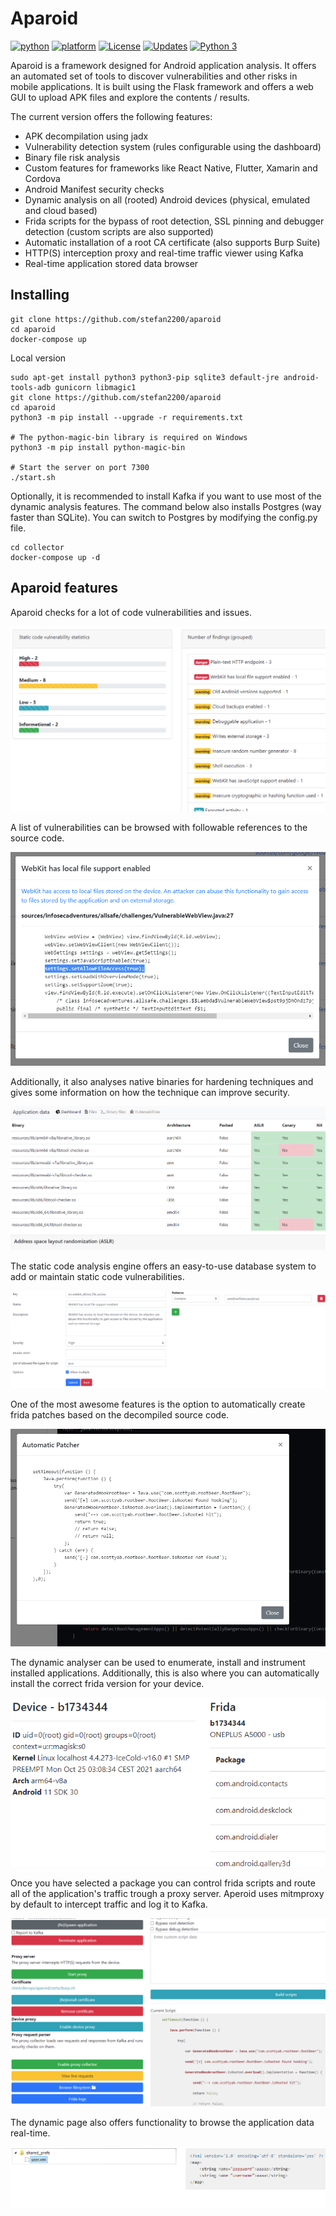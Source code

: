 # Aparoid

[![python](https://img.shields.io/badge/python-3.7+-blue.svg?logo=python&labelColor=yellow)](https://www.python.org/downloads/)
[![platform](https://img.shields.io/badge/platform-osx%2Flinux%2Fwindows-green.svg)](https://github.com/stefan2200/aparoid/)
[![License](https://img.shields.io/:license-GPL--3.0-blue.svg)](https://www.gnu.org/licenses/gpl-3.0.html)
[![Updates](https://pyup.io/repos/github/stefan2200/aparoid/shield.svg)](https://pyup.io/repos/github/stefan2200/aparoid/)
[![Python 3](https://pyup.io/repos/github/stefan2200/aparoid/python-3-shield.svg)](https://pyup.io/repos/github/stefan2200/aparoid/)

Aparoid is a framework designed for Android application analysis. It offers an automated set of tools to discover vulnerabilities and other risks in mobile applications.
It is built using the Flask framework and offers a web GUI to upload APK files and explore the contents / results.

The current version offers the following features:

- APK decompilation using jadx
- Vulnerability detection system (rules configurable using the dashboard)
- Binary file risk analysis
- Custom features for frameworks like React Native, Flutter, Xamarin and Cordova
- Android Manifest security checks
- Dynamic analysis on all (rooted) Android devices (physical, emulated and cloud based)
- Frida scripts for the bypass of root detection, SSL pinning and debugger detection (custom scripts are also supported)
- Automatic installation of a root CA certificate (also supports Burp Suite)
- HTTP(S) interception proxy and real-time traffic viewer using Kafka
- Real-time application stored data browser

## Installing
```shell
git clone https://github.com/stefan2200/aparoid
cd aparoid
docker-compose up
```

Local version

```shell
sudo apt-get install python3 python3-pip sqlite3 default-jre android-tools-adb gunicorn libmagic1
git clone https://github.com/stefan2200/aparoid
cd aparoid
python3 -m pip install --upgrade -r requirements.txt

# The python-magic-bin library is required on Windows
python3 -m pip install python-magic-bin

# Start the server on port 7300
./start.sh
```

Optionally, it is recommended to install Kafka if you want to use most of the dynamic analysis features.
The command below also installs Postgres (way faster than SQLite). You can switch to Postgres by modifying the config.py file.
```shell
cd collector
docker-compose up -d
```

## Aparoid features

Aparoid checks for a lot of code vulnerabilities and issues.

![Static code results](images/statics.png)

A list of vulnerabilities can be browsed with followable references to the source code.

![Static code vuln](images/codevuln.png)

Additionally, it also analyses native binaries for hardening techniques and gives some information on how the technique can improve security.

![Static binary analysis](images/binaries.png)

The static code analysis engine offers an easy-to-use database system to add or maintain static code vulnerabilities.

![Static code database](images/findingdb.png)

One of the most awesome features is the option to automatically create frida patches based on the decompiled source code.

![Static code frida](images/patcher.png)

The dynamic analyser can be used to enumerate, install and instrument installed applications.
Additionally, this is also where you can automatically install the correct frida version for your device.

![Dynamic overview](images/frida.png)

Once you have selected a package you can control frida scripts and route all of the application's traffic trough a proxy server.
Aperoid uses mitmproxy by default to intercept traffic and log it to Kafka.

![Dynamic device](images/dynamic.png)

The dynamic page also offers functionality to browse the application data real-time. 

![Dynamic filesystem](images/livefs.png)